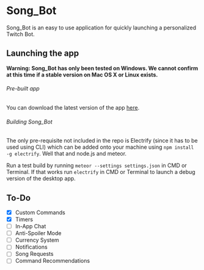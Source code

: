 # Song_Bot
Song_Bot is an easy to use application for quickly launching a personalized Twitch Bot.

## Launching the app
**Warning: Song_Bot has only been tested on Windows. We cannot confirm at this time if a stable version on Mac OS X or Linux exists.**

###### Pre-built app
You can download the latest version of the app [here](https://github.com/TrentonPottruff/song-bot/releases).

###### Building Song_Bot
The only pre-requisite not included in the repo is Electrify (since it has to be used using CLI) which can be added onto your machine using `npm install -g electrify`. Well that and node.js and meteor.

Run a test build by running `meteor --settings settings.json` in CMD or Terminal. If that works run `electrify` in CMD or Terminal to launch a debug version of the desktop app.

## To-Do
- [x] Custom Commands
- [x] Timers
- [ ] In-App Chat
- [ ] Anti-Spoiler Mode
- [ ] Currency System
- [ ] Notifications
- [ ] Song Requests
- [ ] Command Recommendations
